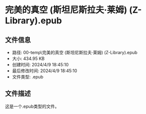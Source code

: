 ﻿# 完美的真空 (斯坦尼斯拉夫·莱姆) (Z-Library).epub

## 文件信息
- 路径: 00-temp\完美的真空 (斯坦尼斯拉夫·莱姆) (Z-Library).epub
- 大小: 434.95 KB
- 创建时间: 2024/4/9 18:45:10
- 最后修改时间: 2024/4/9 18:45:10
- 文件类型: .epub

## 文件描述
这是一个.epub类型的文件。

